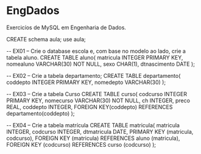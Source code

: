 # EngDados
Exercicíos de MySQL em Engenharia de Dados.

CREATE schema aula;
use aula;

-- EX01 – Crie o database escola e, com base no modelo ao lado, crie a tabela aluno.
CREATE TABLE aluno(
matricula INTEGER PRIMARY KEY, 
nomealuno VARCHAR(30) NOT NULL,
sexo CHAR(1), 
dtnascimento DATE
);

-- EX02 – Crie  a tabela departamento; 
CREATE TABLE departamento(
coddepto INTEGER PRIMARY KEY,
nomedepto VARCHAR(30)
);

-- EX03 – Crie a tabela Curso
CREATE TABLE curso(
codcurso INTEGER PRIMARY KEY,
nomecurso VARCHAR(30) NOT NULL,
ch INTEGER,
preco REAL,
coddepto INTEGER,
FOREIGN KEY(coddepto) REFERENCES departamento(coddepto) 
);

-- EX04 – Crie a tabela matrícula
CREATE TABLE matricula(
matricula INTEGER,
codcurso INTEGER, 
dtmatricula DATE,
PRIMARY KEY (matricula, codcurso),
FOREIGN KEY (matricula) REFERENCES aluno (matricula),
FOREIGN KEY (codcurso) REFERENCES curso (codcurso)
);
